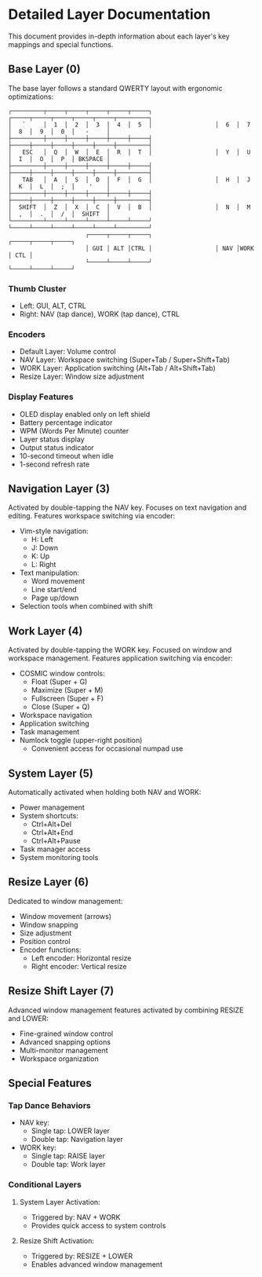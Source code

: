 # Detailed Layer Documentation

This document provides in-depth information about each layer's key mappings and special functions.

## Base Layer (0)

The base layer follows a standard QWERTY layout with ergonomic optimizations:

```ascii
┌─────────┬─────┬─────┬─────┬─────┬─────┐                  ┌─────┬─────┬─────┬─────┬─────┬─────────┐
│   `     │  1  │  2  │  3  │  4  │  5  │                  │  6  │  7  │  8  │  9  │  0  │   -     │
├─────────┼─────┼─────┼─────┼─────┼─────┤                  ├─────┼─────┼─────┼─────┼─────┼─────────┤
│   ESC   │  Q  │  W  │  E  │  R  │  T  │                  │  Y  │  U  │  I  │  O  │  P  │ BKSPACE │
├─────────┼─────┼─────┼─────┼─────┼─────┤                  ├─────┼─────┼─────┼─────┼─────┼─────────┤
│   TAB   │  A  │  S  │  D  │  F  │  G  │                  │  H  │  J  │  K  │  L  │  ;  │    '    │
├─────────┼─────┼─────┼─────┼─────┼─────┤                  ├─────┼─────┼─────┼─────┼─────┼─────────┤
│  SHIFT  │  Z  │  X  │  C  │  V  │  B  │                  │  N  │  M  │  ,  │  .  │  /  │  SHIFT  │
└─────────┴─────┴─────┴─────┴─────┴─────┘                  └─────┴─────┴─────┴─────┴─────┴─────────┘
                      ┌─────┬─────┬─────┐                  ┌─────┬─────┬─────┐
                      │ GUI │ ALT │CTRL │                  │ NAV │WORK │ CTL │
                      └─────┴─────┴─────┘                  └─────┴─────┴─────┘
```

### Thumb Cluster

- Left: GUI, ALT, CTRL
- Right: NAV (tap dance), WORK (tap dance), CTRL

### Encoders

- Default Layer: Volume control
- NAV Layer: Workspace switching (Super+Tab / Super+Shift+Tab)
- WORK Layer: Application switching (Alt+Tab / Alt+Shift+Tab)
- Resize Layer: Window size adjustment

### Display Features

- OLED display enabled only on left shield
- Battery percentage indicator
- WPM (Words Per Minute) counter
- Layer status display
- Output status indicator
- 10-second timeout when idle
- 1-second refresh rate

## Navigation Layer (3)

Activated by double-tapping the NAV key. Focuses on text navigation and editing. Features workspace switching via encoder:

- Vim-style navigation:
  - H: Left
  - J: Down
  - K: Up
  - L: Right
- Text manipulation:
  - Word movement
  - Line start/end
  - Page up/down
- Selection tools when combined with shift

## Work Layer (4)

Activated by double-tapping the WORK key. Focused on window and workspace management. Features application switching via encoder:

- COSMIC window controls:
  - Float (Super + G)
  - Maximize (Super + M)
  - Fullscreen (Super + F)
  - Close (Super + Q)
- Workspace navigation
- Application switching
- Task management
- Numlock toggle (upper-right position)
  - Convenient access for occasional numpad use

## System Layer (5)

Automatically activated when holding both NAV and WORK:

- Power management
- System shortcuts:
  - Ctrl+Alt+Del
  - Ctrl+Alt+End
  - Ctrl+Alt+Pause
- Task manager access
- System monitoring tools

## Resize Layer (6)

Dedicated to window management:

- Window movement (arrows)
- Window snapping
- Size adjustment
- Position control
- Encoder functions:
  - Left encoder: Horizontal resize
  - Right encoder: Vertical resize

## Resize Shift Layer (7)

Advanced window management features activated by combining RESIZE and LOWER:

- Fine-grained window control
- Advanced snapping options
- Multi-monitor management
- Workspace organization

## Special Features

### Tap Dance Behaviors

- NAV key:
  - Single tap: LOWER layer
  - Double tap: Navigation layer
- WORK key:
  - Single tap: RAISE layer
  - Double tap: Work layer

### Conditional Layers

1. System Layer Activation:
   - Triggered by: NAV + WORK
   - Provides quick access to system controls

2. Resize Shift Activation:
   - Triggered by: RESIZE + LOWER
   - Enables advanced window management
